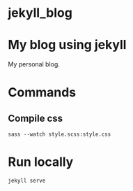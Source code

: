 jekyll_blog
===========

My blog using jekyll
=======
My personal blog.


Commands
========

Compile css
-----------

```
sass --watch style.scss:style.css
```

Run locally
===========

```
jekyll serve
```
